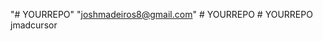 "# YOURREPO" 
"joshmadeiros8@gmail.com" 
#   Y O U R R E P O  
 #   Y O U R R E P O  
 j m a d c u r s o r  
 